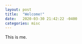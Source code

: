 ```yaml
---
layout: post
title:  "Welcome!"
date:   2020-03-30 21:42:22 -0400
categories: misc
---
```

This is me.

<!--- You’ll find this post in your `_posts` directory. Go ahead and edit it and re-build the site to see your changes. You can rebuild the site in many different ways, but the most common way is to run `jekyll serve`, which launches a web server and auto-regenerates your site when a file is updated.

Jekyll requires blog post files to be named according to the following format:

`YEAR-MONTH-DAY-title.MARKUP`
-->
